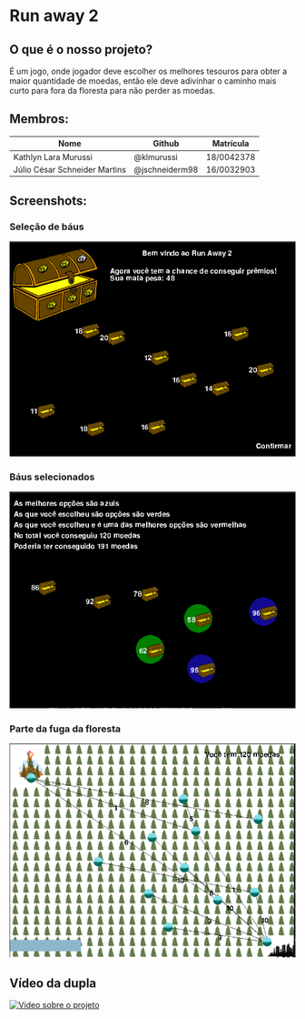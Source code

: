 # Run away 2

## O que é o nosso projeto?
  É um jogo, onde jogador deve escolher os melhores tesouros para obter a maior quantidade de moedas, então ele deve adivinhar o caminho mais curto para fora da floresta para não perder as moedas.

## Membros:

| Nome | Github | Matrícula |
|---|---|---|
| Kathlyn Lara Murussi | @klmurussi | 18/0042378 |
| Júlio César Schneider Martins | @jschneiderm98 | 16/0032903 |

## Screenshots:

### Seleção de báus

![Imagem da seleção de báus](images/treasure.png)

### Báus selecionados

![Imagem dos báus já selecionados](images/selected-treasure.png)

### Parte da fuga da floresta

![Imagem da parte da fuga do jogo](images/runaway.png)


## Vídeo da dupla

[![Video sobre o projeto](https://img.youtube.com/vi/vPzpF29Ww08/0.jpg)](https://youtu.be/vPzpF29Ww08)